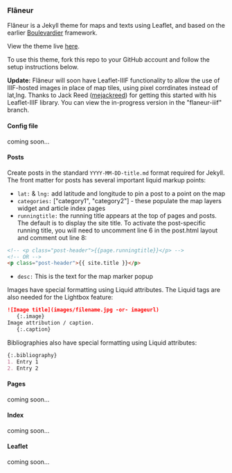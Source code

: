 ### Flâneur

Flâneur is a Jekyll theme for maps and texts using Leaflet, and based on the earlier [Boulevardier](https://github.com/kirschbombe/boulevardier) framework.

View the theme live [here](http://dawnchildress.com/flaneur).

To use this theme, fork this repo to your GitHub account and follow the setup instructions below.

**Update:** Flâneur will soon have Leaflet-IIIF functionality to allow the use of IIIF-hosted images in place of map tiles, using pixel corrdinates instead of lat,lng. Thanks to Jack Reed ([mejackreed](https://github.com/mejackreed)) for getting this started with his Leaflet-IIIF library. You can view the in-progress version in the "flaneur-iiif" branch.

#### Config file
coming soon...

#### Posts
Create posts in the standard `YYYY-MM-DD-title.md` format required for Jekyll. The front matter for posts has several important liquid markup points:
* `lat:` & `lng:` add latitude and longitude to pin a post to a point on the map
* `categories:` ["category1", "category2"] - these populate the map layers widget and article index pages
* `runningtitle:` the running title appears at the top of pages and posts. The default is to display the site title. To activate the post-specific running title, you will need to uncomment line 6 in the post.html layout and comment out line 8:
```html
<!-- <p class="post-header">{{page.runningtitle}}</p> -->
<!-- OR -->
<p class="post-header">{{ site.title }}</p>
```
* `desc:` This is the text for the map marker popup

Images have special formatting using Liquid attributes. The Liquid tags are also needed for the Lightbox feature:
```md
![Image title](images/filename.jpg -or- imageurl)
   {:.image}
Image attribution / caption.
   {:.caption}
```
Bibliographies also have special formatting using Liquid attributes:
```md
{:.bibliography}
1. Entry 1
2. Entry 2
```
#### Pages
coming soon...

#### Index
coming soon...

#### Leaflet
coming soon...
